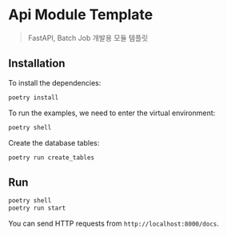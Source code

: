 # Api Module Template

> FastAPI, Batch Job 개발용 모듈 템플릿 

## Installation

To install the dependencies:

```bash
poetry install
```

To run the examples, we need to enter the virtual environment:

```bash
poetry shell
```

Create the database tables:

```bash
poetry run create_tables
```

## Run

```bash
poetry shell
poetry run start
```

You can send HTTP requests from `http://localhost:8000/docs`.
